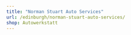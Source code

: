 ```yaml
---
title: "Norman Stuart Auto Services"
url: /edinburgh/norman-stuart-auto-services/
shop: Autowerkstatt
---
```

